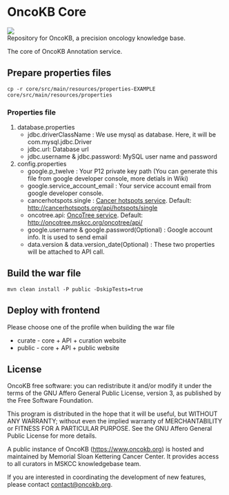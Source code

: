 # OncoKB Core
<a href="https://ascopubs.org/doi/full/10.1200/PO.17.00011"><img src="https://img.shields.io/badge/DOI-10.1200%2FPO.17.00011-1c75cd" /></a>  
Repository for OncoKB, a precision oncology knowledge base.

The core of OncoKB Annotation service.

## Prepare properties files  
```
cp -r core/src/main/resources/properties-EXAMPLE core/src/main/resources/properties
```

### Properties file
1. database.properties
    * jdbc.driverClassName : We use mysql as database. Here, it will be com.mysql.jdbc.Driver
    * jdbc.url: Database url
    * jdbc.username & jdbc.password: MySQL user name and password
2. config.properties
    * google.p_twelve : Your P12 private key path (You can generate this file from google developer console, more detials in Wiki)
    * google.service_account_email : Your service account email from google developer console.
    * cancerhotspots.single : [Cancer hotspots service](http://cancerhotspots.org). Default: http://cancerhotspots.org/api/hotspots/single
    * oncotree.api: [OncoTree service](http://oncotree.mskcc.org/oncotree/). Default: http://oncotree.mskcc.org/oncotree/api/
    * google.username & google.password(Optional) : Google account info. It is used to send email
    * data.version & data.version_date(Optional) : These two properties will be attached to API call.
    
    
## Build the war file
`mvn clean install -P public -DskipTests=true`

## Deploy with frontend
Please choose one of the profile when building the war file
* curate - core + API + curation website
* public - core + API + public website
         

License
--------------------

OncoKB free software: you can redistribute it and/or modify it under the terms of the GNU Affero General Public License, version 3, as published by the Free Software Foundation.

This program is distributed in the hope that it will be useful, but WITHOUT ANY WARRANTY; without even the implied warranty of MERCHANTABILITY or FITNESS FOR A PARTICULAR PURPOSE. See the GNU Affero General Public License for more details.

A public instance of OncoKB (https://www.oncokb.org) is hosted and maintained by Memorial Sloan Kettering Cancer Center. It provides access to all curators in MSKCC knowledgebase team.

If you are interested in coordinating the development of new features, please contact contact@oncokb.org.
